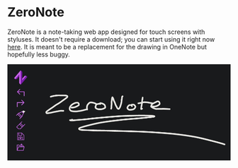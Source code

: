 # ZeroNote

ZeroNote is a note-taking web app designed for touch screens with styluses. It doesn't require a download; you can start using it right now [here](https://oscarsaharoy.github.io/zeronote/).
It is meant to be a replacement for the drawing in OneNote but hopefully less buggy.

![screenshot](https://github.com/OscarSaharoy/zeronote/blob/main/screenshot.jpg)
